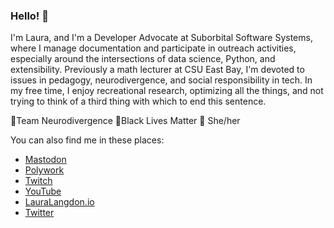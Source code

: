 ### Hello! 👋
I'm Laura, and I'm a Developer Advocate at Suborbital Software Systems, where I manage documentation and participate in outreach activities, especially around the intersections of data science, Python, and extensibility. Previously a math lecturer at CSU East Bay, I'm devoted to issues in pedagogy, neurodivergence, and social responsibility in tech. In my free time, I enjoy recreational research, optimizing all the things, and not trying to think of a third thing with which to end this sentence.

🎈Team Neurodivergence 🎈Black Lives Matter 🎈 She/her

You can also find me in these places:

- [Mastodon](https://hachyderm.io/@LauraLangdon)
- [Polywork](https://www.polywork.com/lauralangdon)
- [Twitch](https://www.twitch.tv/LauraLangdon)
- [YouTube](https://youtube.com/@Laura-Langdon)
- [LauraLangdon.io](https://lauralangdon.io)
- [Twitter](https://twitter.com/laura_e_langdon)
